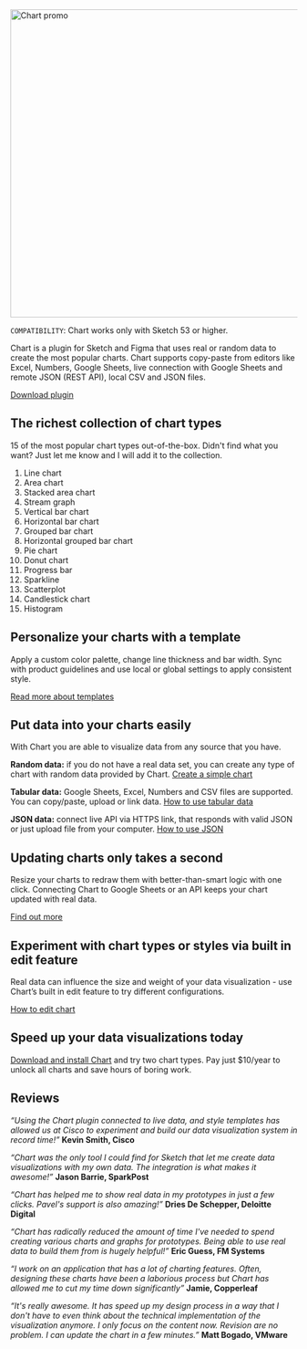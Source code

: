<img width="888" height="540" src="https://raw.githubusercontent.com/pavelkuligin/chart/master/images/chart_new.png" title="Chart promo">

`COMPATIBILITY`: Chart works only with Sketch 53 or higher.

Chart is a plugin for Sketch and Figma that uses real or random data to create the most popular charts. Chart supports copy-paste from editors like Excel, Numbers, Google Sheets, live connection with Google Sheets and remote JSON (REST API), local CSV and JSON files.

[Download plugin](https://chartplugin.com/index.html#tryBlock)

## The richest collection of chart types
15 of the most popular chart types out-of-the-box. Didn't find what you want? Just let me know and I will add it to the collection.

1. Line chart
2. Area chart
3. Stacked area chart
4. Stream graph
5. Vertical bar chart
6. Horizontal bar chart
7. Grouped bar chart
8. Horizontal grouped bar chart
9. Pie chart
10. Donut chart
11. Progress bar
12. Sparkline
13. Scatterplot
14. Candlestick chart
15. Histogram

## Personalize your charts with a template
Apply a custom color palette, change line thickness and bar width. Sync with product guidelines and use local or global settings to apply consistent style.

[Read more about templates](https://pavel-kuligin.gitbook.io/chart/templates)

## Put data into your charts easily
With Chart you are able to visualize data from any source that you have.

**Random data:** if you do not have a real data set, you can create any type of chart with random data provided by Chart.
[Create a simple chart](https://pavel-kuligin.gitbook.io/chart/getting-started)

**Tabular data:** Google Sheets, Excel, Numbers and CSV files are supported. You can copy/paste, upload or link data.
[How to use tabular data](https://pavel-kuligin.gitbook.io/chart/tabulated-data)

**JSON data:** connect live API via HTTPS link, that responds with valid JSON or just upload file from your computer.
[How to use JSON](https://pavel-kuligin.gitbook.io/chart/json-data)

## Updating charts only takes a second
Resize your charts to redraw them with better-than-smart logic with one click. Connecting Chart to Google Sheets or an API keeps your chart updated with real data.

[Find out more](https://pavel-kuligin.gitbook.io/chart/getting-started/update-chart)

## Experiment with chart types or styles via built in edit feature
Real data can influence the size and weight of your data visualization - use Chart’s built in edit feature to try different configurations.

[How to edit chart](https://pavel-kuligin.gitbook.io/chart/getting-started/edit-chart)

## Speed up your data visualizations today
[Download and install Chart](https://chartplugin.com/index.html#tryBlock) and try two chart types. Pay just $10/year to unlock all charts and save hours of boring work.

## Reviews
*“Using the Chart plugin connected to live data, and style templates has allowed us at Cisco to experiment and build our data visualization system in record time!”*
**Kevin Smith, Cisco**

*“Chart was the only tool I could find for Sketch that let me create data visualizations with my own data. The integration is what makes it awesome!”*
**Jason Barrie, SparkPost**

*“Chart has helped me to show real data in my prototypes in just a few clicks. Pavel's support is also amazing!”*
**Dries De Schepper, Deloitte Digital**

*“Chart has radically reduced the amount of time I've needed to spend creating various charts and graphs for prototypes. Being able to use real data to build them from is hugely helpful!”*
**Eric Guess, FM Systems**

*“I work on an application that has a lot of charting features. Often, designing these charts have been a laborious process but Chart has allowed me to cut my time down significantly”*
**Jamie, Copperleaf**

*“It's really awesome. It has speed up my design process in a way that I don't have to even think about the technical implementation of the visualization anymore. I only focus on the content now. Revision are no problem. I can update the chart in a few minutes.”*
**Matt Bogado, VMware**
